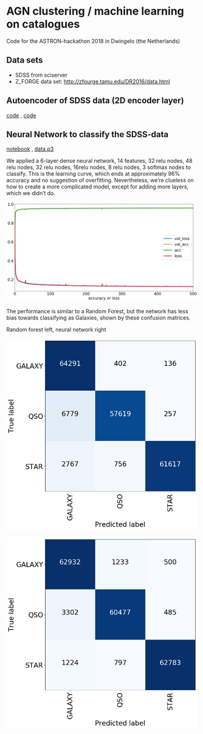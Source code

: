 # AGN clustering / machine learning on catalogues

Code for the ASTRON-hackathon 2018 in Dwingelo (the Netherlands)

## Data sets
 * SDSS from sciserver
 * Z_FORGE data set: http://zfourge.tamu.edu/DR2016/data.html

## Autoencoder of SDSS data (2D encoder layer)

[code](AGN_autoencoder.py) , [code](Data_Reduce.py)


## Neural Network to classify the SDSS-data

[notebook](Neural%20Network%20SDSS.ipynb) , [data.p3](https://github.com/prinsherbert/AGN_classifier/releases/download/data-file/data.p3)

We applied a 6-layer dense neural network, 14 features, 32 relu nodes, 48 relu nodes, 32 relu nodes, 16relu nodes, 8 relu nodes, 3 softmax nodes to classify.  This is the learning curve, which ends at approximately 96% accuracy and no suggestion of overfitting. Nevertheless, we’re clueless on how to create a more complicated model, except for adding more layers, which we didn’t do.

![learning curve](learning-curve.png)

The performance is similar to a Random Forest, but the network has less bias towards classifying as Galaxies, shown by these confusion matrices.

Random forest left, neural network right

![confusion matrix Random Forest Classifier](rf-confusion-matrix.png)

![confusion matrix Neural Network Classifier](nn-confusion-matrix.png)
          
